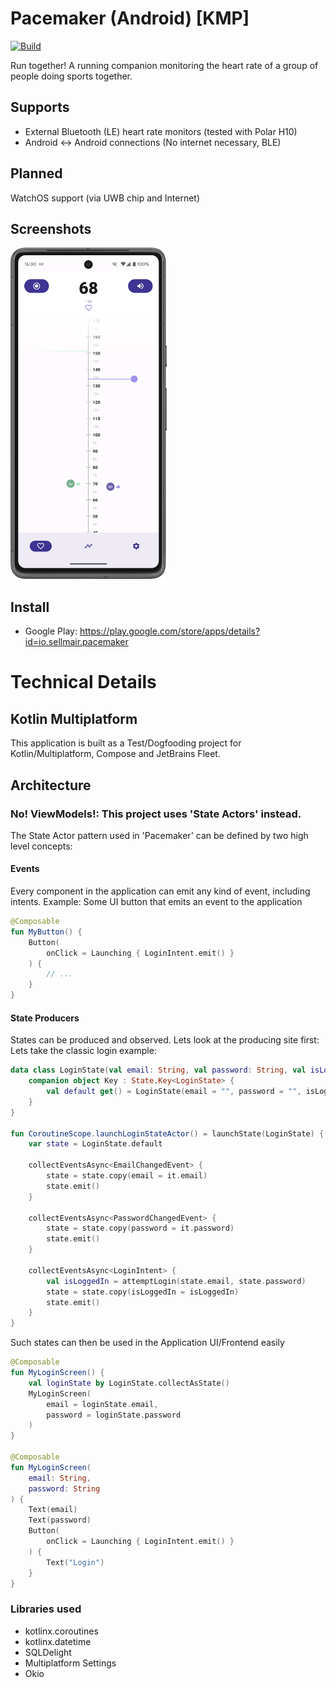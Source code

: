 # Pacemaker (Android) [KMP]
[![Build](https://github.com/sellmair/pacemaker/actions/workflows/build.yaml/badge.svg)](https://github.com/sellmair/pacemaker/actions/workflows/build.yaml)

Run together! A running companion monitoring the heart rate of a group of people doing sports together.

## Supports

- External Bluetooth (LE) heart rate monitors (tested with Polar H10)
- Android <-> Android connections (No internet necessary, BLE)

## Planned

WatchOS support (via UWB chip and Internet)

## Screenshots

<p float="left">
    <img src="/.img/screenshot-android-1.png" alt="Screenshot Android" width="250">
</p>

## Install

- Google Play: https://play.google.com/store/apps/details?id=io.sellmair.pacemaker

# Technical Details

## Kotlin Multiplatform

This application is built as a Test/Dogfooding project for Kotlin/Multiplatform, Compose and JetBrains Fleet.

## Architecture

### No! ViewModels!: This project uses 'State Actors' instead.

The State Actor pattern used in 'Pacemaker' can be defined by two high level concepts:

#### Events

Every component in the application can emit any kind of event, including intents.
Example: Some UI button that emits an event to the application

```kotlin
@Composable
fun MyButton() {
    Button(
        onClick = Launching { LoginIntent.emit() }
    ) {
        // ...
    }
}
```

#### State Producers

States can be produced and observed. Lets look at the producing site first:<br>
Lets take the classic login example:

```kotlin
data class LoginState(val email: String, val password: String, val isLoggedIn: Boolean) : State {
    companion object Key : State.Key<LoginState> {
        val default get() = LoginState(email = "", password = "", isLoggedIn = false)
    }
}

fun CoroutineScope.launchLoginStateActor() = launchState(LoginState) {
    var state = LoginState.default

    collectEventsAsync<EmailChangedEvent> {
        state = state.copy(email = it.email)
        state.emit()
    }

    collectEventsAsync<PasswordChangedEvent> {
        state = state.copy(password = it.password)
        state.emit()
    }

    collectEventsAsync<LoginIntent> {
        val isLoggedIn = attemptLogin(state.email, state.password)
        state = state.copy(isLoggedIn = isLoggedIn)
        state.emit()
    }
}
```

Such states can then be used in the Application UI/Frontend easily

```kotlin
@Composable
fun MyLoginScreen() {
    val loginState by LoginState.collectAsState()
    MyLoginScreen(
        email = loginState.email,
        password = loginState.password
    )
}

@Composable
fun MyLoginScreen(
    email: String,
    password: String
) {
    Text(email)
    Text(password)
    Button(
        onClick = Launching { LoginIntent.emit() }
    ) {
        Text("Login")
    }
}
```

### Libraries used

- kotlinx.coroutines
- kotlinx.datetime
- SQLDelight
- Multiplatform Settings
- Okio


